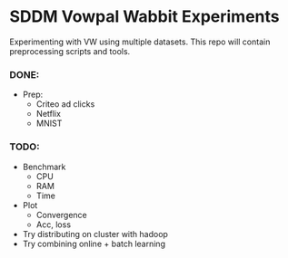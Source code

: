 # SDDM Vowpal Wabbit Experiments

Experimenting with VW using multiple datasets. 
This repo will contain preprocessing scripts and tools.

### DONE:
* Prep:
    * Criteo ad clicks
    * Netflix
    * MNIST

### TODO:
* Benchmark
    * CPU
    * RAM
    * Time
* Plot
    * Convergence
    * Acc, loss
* Try distributing on cluster with hadoop
* Try combining online + batch learning